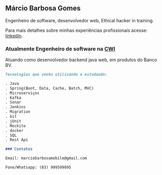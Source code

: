## Márcio Barbosa Gomes

Engenheiro de software, desenvolvedor web, Ethical hacker in training.

Para mais detalhes sobre minhas experiências profissionais acesse: [linkedin](https://www.linkedin.com/in/marcio-barbosa-1082274a/).

### Atualmente Engenheiro de software na [CWI](https://cwi.com.br/)

Atuando como desenvolvedor backend java web, em produtos do Banco BV. 

```markdown
Tecnologias que venho utilizando e estudando:

. Java
. Spring(Boot, Data, Cache, Batch, MVC)
. Microserviços
. Kafka
. Sonar
. Jenkins
. Migration
. Git
. jUnit
. Mockito
. docker
. SQL
. Rest Api

### Contatos

Email: marciobarbosamobile@gmail.com

Fone/Whatsapp: (83) 999599895

